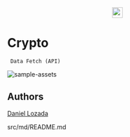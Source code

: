 <p align="justify" >
  <a href="https://www.adazolhub.com">
    <h2 align="center" ><img src="https://firebasestorage.googleapis.com/v0/b/djlozada.appspot.com/o/mdx%2Freadme-logo.svg?alt=media&token=1a4bad4d-0168-40be-9082-efb5fa244915" height="24"/>  </h2>
  </a>

</p>
<p align="center">
    <h1 align="justify"> Crypto </h1>
</p>
<p align="justify">
    <code align="jusify"> Data Fetch (API) </code>
</p>



![sample-assets](https://firebasestorage.googleapis.com/v0/b/djlozada.appspot.com/o/mdx%2Fcrypto-update-01.png?alt=media&token=9f819a8a-c4dc-4d90-b696-5979fc5f0d86)



## Authors

[Daniel Lozada](https://www.github.com/adazol123)



src/md/README.md


